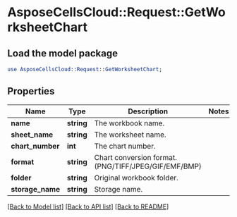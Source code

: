 # AsposeCellsCloud::Request::GetWorksheetChart 

## Load the model package
```perl
use AsposeCellsCloud::Request::GetWorksheetChart;
```

## Properties
Name | Type | Description | Notes
------------ | ------------- | ------------- | -------------
**name** | **string** | The workbook name. |
**sheet_name** | **string** | The worksheet name. |
**chart_number** | **int** | The chart number. |
**format** | **string** | Chart conversion format.(PNG/TIFF/JPEG/GIF/EMF/BMP) |
**folder** | **string** | Original workbook folder. |
**storage_name** | **string** | Storage name. |  

[[Back to Model list]](../README.md#documentation-for-requests) [[Back to API list]](../README.md#documentation-for-api-endpoints) [[Back to README]](../README.md)

